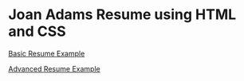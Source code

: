 # Joan Adams Resume using HTML and CSS

[Basic Resume Example](https://joanadams.github.io/basic.html)

[Advanced Resume Example](https://joanadams.github.io/advanced.html)
